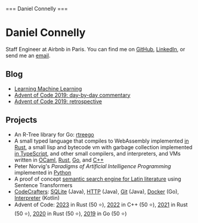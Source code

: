 === Daniel Connelly ===

# Daniel Connelly

Staff Engineer at Airbnb in Paris. You can find me on [GitHub](https://github.com/dhconnelly/), [LinkedIn](https://www.linkedin.com/in/dhconnelly/), or send me an [email](mailto:dhconnelly@gmail.com).

## Blog

- [Learning Machine Learning](/ml-notes.html)
- [Advent of Code 2019: day-by-day commentary](/advent-of-code-2019-commentary.html)
- [Advent of Code 2019: retrospective](/advent-of-code-2019-retrospective.html)

## Projects

- An R-Tree library for Go: [rtreego](https://github.com/dhconnelly/rtreego)
- A small typed language that compiles to WebAssembly implemented [in Rust](https://github.com/dhconnelly/june-lang), a small lisp and bytecode vm with garbage collection implemented [in TypeScript](https://github.com/dhconnelly/parents), and other small compilers, and interpreters, and VMs written in [OCaml](https://github.com/dhconnelly/ungulate), [Rust](https://github.com/dhconnelly/crab), [Go](https://github.com/dhconnelly/yalig), and [C++](https://github.com/dhconnelly/ts)
- Peter Norvig's *Paradigms of Artificial Intelligence Programming* implemented in [Python](https://github.com/dhconnelly/paip-python)
- A proof of concept [semantic search engine for Latin literature](https://github.com/dhconnelly/exquiro-poc) using Sentence Transformers
- [CodeCrafters](https://app.codecrafters.io/users/dhconnelly): [SQLite](https://github.com/dhconnelly/codecrafters-sqlite-java) (Java), [HTTP](https://github.com/dhconnelly/codecrafters-http-server-java) (Java), [Git](https://github.com/dhconnelly/codecrafters-git-java) (Java), [Docker](https://github.com/dhconnelly/codecrafters-docker-go) (Go), [Interpreter](https://github.com/dhconnelly/lox-kt) (Kotlin)
- Advent of Code: [2023](https://github.com/dhconnelly/advent-of-code-2023) in Rust (50 ⭐), [2022](https://github.com/dhconnelly/advent-of-code-2022) in C++ (50 ⭐), [2021](https://github.com/dhconnelly/advent-of-code-2021) in Rust (50 ⭐), [2020](https://github.com/dhconnelly/advent-of-code-2020) in Rust (50 ⭐), [2019](https://github.com/dhconnelly/advent-of-code-2019) in Go (50 ⭐)
